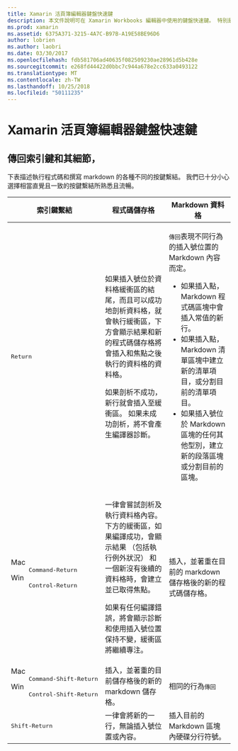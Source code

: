 ```yaml
---
title: Xamarin 活頁簿編輯器鍵盤快速鍵
description: 本文件說明可在 Xamarin Workbooks 編輯器中使用的鍵盤快速鍵。 特別是，它會查看的各種資訊，請使用 Return 鍵。
ms.prod: xamarin
ms.assetid: 6375A371-3215-4A7C-B97B-A19E58BE96D6
author: lobrien
ms.author: laobri
ms.date: 03/30/2017
ms.openlocfilehash: fdb581706ad40635f082509230ae28961d5b428e
ms.sourcegitcommit: e268fd44422d0bbc7c944a678e2cc633a0493122
ms.translationtype: MT
ms.contentlocale: zh-TW
ms.lasthandoff: 10/25/2018
ms.locfileid: "50111235"
---
```

# <a name="xamarin-workbooks-editor-keyboard-shortcuts"></a>Xamarin 活頁簿編輯器鍵盤快速鍵

## <a name="the-return-key-and-its-nuances"></a>傳回索引鍵和其細節，

下表描述執行程式碼和撰寫 markdown 的各種不同的按鍵繫結。 我們已十分小心選擇相當直覺且一致的按鍵繫結所熟悉且流暢。

|索引鍵繫結|程式碼儲存格|Markdown 資料格|
|--- |--- |--- |
|<kbd>Return</kbd>|<p>如果插入號位於資料格緩衝區的結尾，而且可以成功地剖析資料格，就會執行緩衝區，下方會顯示結果和新的程式碼儲存格將會插入和焦點之後執行的資料格的資料格。</p><p>如果剖析不成功，新行就會插入至緩衝區。 如果未成功剖析，將不會產生編譯器診斷。</p>|<p><kbd>傳回</kbd>表現不同行為的插入號位置的 Markdown 內容而定。</p><ul><li>如果插入點，Markdown 程式碼區塊中會插入常值的新行。</li><li>如果插入點，Markdown 清單區塊中建立新的清單項目，或分割目前的清單項目。</li><li>如果插入號位於 Markdown 區塊的任何其他型別，建立新的段落區塊或分割目前的區塊。</li></ul>|
|<dl><dt>Mac</dt><dd><kbd>Command‑Return</kbd></dd><dt>Win</dt><dd><kbd>Control‑Return</kbd></dd></dl>|<p>一律會嘗試剖析及執行資料格內容。 下方的緩衝區，如果編譯成功，會顯示結果 （包括執行例外狀況） 和一個新沒有後續的資料格時，會建立並已取得焦點。</p><p>如果有任何編譯錯誤，將會顯示診斷和使用插入號位置保持不變，緩衝區將繼續專注。</p>|插入，並著重在目前的 markdown 儲存格後的新的程式碼儲存格。|
|<dl><dt>Mac</dt><dd><kbd>Command‑Shift‑Return</kbd><dd><dt>Win</dt><dd><kbd>Control‑Shift‑Return</kbd></dd></dl>|插入，並著重的目前儲存格後的新的 markdown 儲存格。|相同的行為<kbd>傳回</kbd>|
|<kbd>Shift‑Return</kbd>|一律會將新的一行，無論插入號位置或內容。|插入目前的 Markdown 區塊內硬碟分行符號。|
